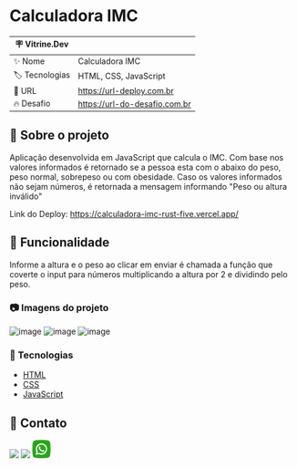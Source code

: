 # Calculadora IMC

| :placard: Vitrine.Dev |     |
| -------------  | --- |
| :sparkles: Nome        | Calculadora IMC
| :label: Tecnologias | HTML, CSS, JavaScript
| :rocket: URL         | https://url-deploy.com.br
| :fire: Desafio     | https://url-do-desafio.com.br


## :star2: Sobre o projeto

Aplicação desenvolvida em JavaScript que calcula o IMC. Com base nos valores informados é retornado se a pessoa esta com o abaixo do peso, peso normal,
sobrepeso ou com obesidade. Caso os valores informados não sejam números, é retornada a mensagem informando "Peso ou altura inválido"

Link do Deploy: https://calculadora-imc-rust-five.vercel.app/

## :eyes: Funcionalidade

Informe a altura e o peso ao clicar em enviar é chamada a função que coverte o input para números multiplicando a altura por 2 e dividindo pelo peso.

### :camera: Imagens do projeto

![image](https://user-images.githubusercontent.com/101264784/188645193-2e164e3a-6e15-4725-b811-906640b30d50.png#vitrinedev)
![image](https://user-images.githubusercontent.com/101264784/188645314-2253f1b7-4676-4c0a-a715-ba1111237442.png#vitrinedev)
![image](https://user-images.githubusercontent.com/101264784/188645451-8d452eb8-91df-4909-8ccc-680b56b0bc47.png#vitrinedev)

### :space_invader: Tecnologias

<ul>
    <li><a href="https://developer.mozilla.org/pt-BR/docs/Web/HTML">HTML</a></li>
    <li><a href="https://developer.mozilla.org/pt-BR/docs/Web/CSS">CSS</a></li>
    <li><a href="https://developer.mozilla.org/pt-BR/docs/Web/JavaScript">JavaScript</a></li>
</ul>   

## :handshake: Contato

<a href="https://www.linkedin.com/in/rodrigo-dev/" target="_blank">
<img src="https://img.shields.io/badge/LinkedIn-0077B5?style=for-the-badge&logo=linkedin&logoColor=white"></a>      
<a href = "mailto:digo.s.oliv@gmail.com@gmail.com"><img src="https://img.shields.io/badge/-Gmail-%23333?style=for-the-badge&logo=gmail&logoColor=white" target="_blank"></a>
<a href = "https://wa.me/5511940013434"><img src="https://github.com/Rdoliv-19/Rdoliv-19/blob/main/whatsapp.png"></a>
</a>
